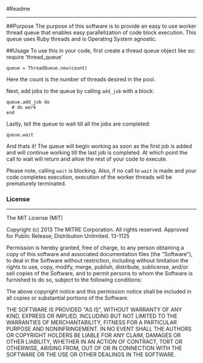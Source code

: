#Readme
___

##Purpose
The purpose of this software is to provide an easy to use worker thread queue that enables easy parallelization of code block execution. This queue uses Ruby threads and is Operating System agnostic.

##Usage
To use this in your code, first create a thread queue object like so:
    require 'thread_queue'

    queue = ThreadQueue.new(count)

Here the count is the number of threads desired in the pool.

Next, add jobs to the queue by calling `add_job` with a block:

    queue.add_job do
      # do work
    end

Lastly, tell the queue to wait till all the jobs are completed:

    queue.wait


And thats it! The queue will begin working as soon as the first job is added and will continue working till the last job is completed. At which point the call to wait will return and allow the rest of your code to execute.

Please note, calling `wait` is blocking. Also, if no call to `wait` is made and your code completes execution, execution of the worker threads will be prematurely terminated.


### License
___

The MIT License (MIT)

Copyright (c) 2013 The MITRE Corporation. All rights reserved.
Approved for Public Release; Distribution Unlimited. 13-1125

Permission is hereby granted, free of charge, to any person obtaining a copy of this software and associated documentation files (the "Software"), to deal in the Software without restriction, including without limitation the rights to use, copy, modify, merge, publish, distribute, sublicense, and/or sell copies of the Software, and to permit persons to whom the Software is furnished to do so, subject to the following conditions:

The above copyright notice and this permission notice shall be included in all copies or substantial portions of the Software.

THE SOFTWARE IS PROVIDED "AS IS", WITHOUT WARRANTY OF ANY KIND, EXPRESS OR IMPLIED, INCLUDING BUT NOT LIMITED TO THE WARRANTIES OF MERCHANTABILITY, FITNESS FOR A PARTICULAR PURPOSE AND NONINFRINGEMENT. IN NO EVENT SHALL THE AUTHORS OR COPYRIGHT HOLDERS BE LIABLE FOR ANY CLAIM, DAMAGES OR OTHER LIABILITY, WHETHER IN AN ACTION OF CONTRACT, TORT OR OTHERWISE, ARISING FROM, OUT OF OR IN CONNECTION WITH THE SOFTWARE OR THE USE OR OTHER DEALINGS IN THE SOFTWARE.
